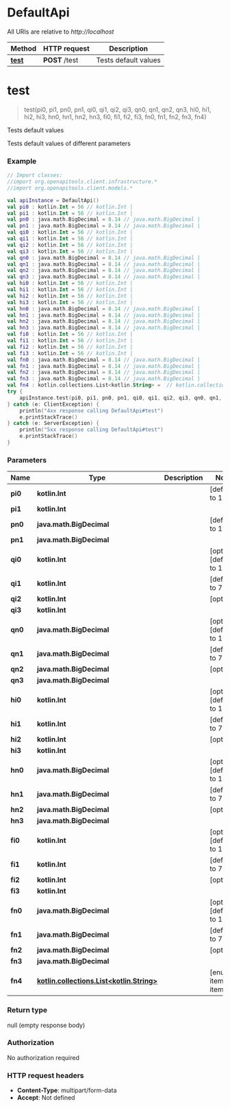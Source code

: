 # DefaultApi

All URIs are relative to *http://localhost*

Method | HTTP request | Description
------------- | ------------- | -------------
[**test**](DefaultApi.md#test) | **POST** /test | Tests default values


<a name="test"></a>
# **test**
> test(pi0, pi1, pn0, pn1, qi0, qi1, qi2, qi3, qn0, qn1, qn2, qn3, hi0, hi1, hi2, hi3, hn0, hn1, hn2, hn3, fi0, fi1, fi2, fi3, fn0, fn1, fn2, fn3, fn4)

Tests default values

Tests default values of different parameters

### Example
```kotlin
// Import classes:
//import org.openapitools.client.infrastructure.*
//import org.openapitools.client.models.*

val apiInstance = DefaultApi()
val pi0 : kotlin.Int = 56 // kotlin.Int | 
val pi1 : kotlin.Int = 56 // kotlin.Int | 
val pn0 : java.math.BigDecimal = 8.14 // java.math.BigDecimal | 
val pn1 : java.math.BigDecimal = 8.14 // java.math.BigDecimal | 
val qi0 : kotlin.Int = 56 // kotlin.Int | 
val qi1 : kotlin.Int = 56 // kotlin.Int | 
val qi2 : kotlin.Int = 56 // kotlin.Int | 
val qi3 : kotlin.Int = 56 // kotlin.Int | 
val qn0 : java.math.BigDecimal = 8.14 // java.math.BigDecimal | 
val qn1 : java.math.BigDecimal = 8.14 // java.math.BigDecimal | 
val qn2 : java.math.BigDecimal = 8.14 // java.math.BigDecimal | 
val qn3 : java.math.BigDecimal = 8.14 // java.math.BigDecimal | 
val hi0 : kotlin.Int = 56 // kotlin.Int | 
val hi1 : kotlin.Int = 56 // kotlin.Int | 
val hi2 : kotlin.Int = 56 // kotlin.Int | 
val hi3 : kotlin.Int = 56 // kotlin.Int | 
val hn0 : java.math.BigDecimal = 8.14 // java.math.BigDecimal | 
val hn1 : java.math.BigDecimal = 8.14 // java.math.BigDecimal | 
val hn2 : java.math.BigDecimal = 8.14 // java.math.BigDecimal | 
val hn3 : java.math.BigDecimal = 8.14 // java.math.BigDecimal | 
val fi0 : kotlin.Int = 56 // kotlin.Int | 
val fi1 : kotlin.Int = 56 // kotlin.Int | 
val fi2 : kotlin.Int = 56 // kotlin.Int | 
val fi3 : kotlin.Int = 56 // kotlin.Int | 
val fn0 : java.math.BigDecimal = 8.14 // java.math.BigDecimal | 
val fn1 : java.math.BigDecimal = 8.14 // java.math.BigDecimal | 
val fn2 : java.math.BigDecimal = 8.14 // java.math.BigDecimal | 
val fn3 : java.math.BigDecimal = 8.14 // java.math.BigDecimal | 
val fn4 : kotlin.collections.List<kotlin.String> =  // kotlin.collections.List<kotlin.String> | 
try {
    apiInstance.test(pi0, pi1, pn0, pn1, qi0, qi1, qi2, qi3, qn0, qn1, qn2, qn3, hi0, hi1, hi2, hi3, hn0, hn1, hn2, hn3, fi0, fi1, fi2, fi3, fn0, fn1, fn2, fn3, fn4)
} catch (e: ClientException) {
    println("4xx response calling DefaultApi#test")
    e.printStackTrace()
} catch (e: ServerException) {
    println("5xx response calling DefaultApi#test")
    e.printStackTrace()
}
```

### Parameters

Name | Type | Description  | Notes
------------- | ------------- | ------------- | -------------
 **pi0** | **kotlin.Int**|  | [default to 10]
 **pi1** | **kotlin.Int**|  |
 **pn0** | **java.math.BigDecimal**|  | [default to 10.0]
 **pn1** | **java.math.BigDecimal**|  |
 **qi0** | **kotlin.Int**|  | [optional] [default to 10]
 **qi1** | **kotlin.Int**|  | [default to 71]
 **qi2** | **kotlin.Int**|  | [optional]
 **qi3** | **kotlin.Int**|  |
 **qn0** | **java.math.BigDecimal**|  | [optional] [default to 10.0]
 **qn1** | **java.math.BigDecimal**|  | [default to 71.0]
 **qn2** | **java.math.BigDecimal**|  | [optional]
 **qn3** | **java.math.BigDecimal**|  |
 **hi0** | **kotlin.Int**|  | [optional] [default to 10]
 **hi1** | **kotlin.Int**|  | [default to 71]
 **hi2** | **kotlin.Int**|  | [optional]
 **hi3** | **kotlin.Int**|  |
 **hn0** | **java.math.BigDecimal**|  | [optional] [default to 10.0]
 **hn1** | **java.math.BigDecimal**|  | [default to 71.0]
 **hn2** | **java.math.BigDecimal**|  | [optional]
 **hn3** | **java.math.BigDecimal**|  |
 **fi0** | **kotlin.Int**|  | [optional] [default to 10]
 **fi1** | **kotlin.Int**|  | [default to 71]
 **fi2** | **kotlin.Int**|  | [optional]
 **fi3** | **kotlin.Int**|  |
 **fn0** | **java.math.BigDecimal**|  | [optional] [default to 10.0]
 **fn1** | **java.math.BigDecimal**|  | [default to 71.0]
 **fn2** | **java.math.BigDecimal**|  | [optional]
 **fn3** | **java.math.BigDecimal**|  |
 **fn4** | [**kotlin.collections.List&lt;kotlin.String&gt;**](kotlin.String.md)|  | [enum: item0, item2]

### Return type

null (empty response body)

### Authorization

No authorization required

### HTTP request headers

 - **Content-Type**: multipart/form-data
 - **Accept**: Not defined

